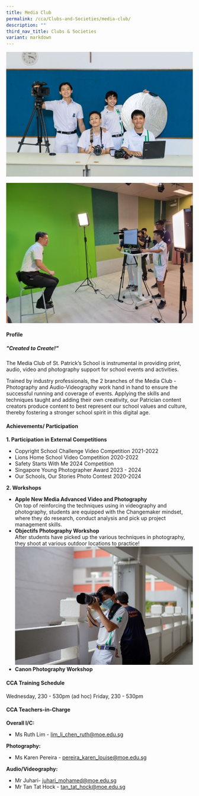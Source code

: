 ```yaml
---
title: Media Club
permalink: /cca/Clubs-and-Societies/media-club/
description: ""
third_nav_title: Clubs & Societies
variant: markdown
---
```

![](/images/Updates%20for%202025/Media_small.jpg)

![](/images/Updates%20for%202025/media_photo01.jpg)

#### **Profile**

##### **"Created to Create!"**

The Media Club of St. Patrick’s School is instrumental in providing print, audio, video and photography support for school events and activities.

Trained by industry professionals, the 2 branches of the Media  Club - Photography and Audio-Videography work hand in hand to ensure the successful running and coverage of events. Applying the skills and techniques taught and adding their own creativity, our Patrician content creators produce content to best represent our school values and culture, thereby fostering a stronger school spirit in this digital age.

#### **Achievements/ Participation**

**1\. Participation in External Competitions**

* Copyright School Challenge Video Competition 2021-2022
* Lions Home School Video Competition 2020-2022
* Safety Starts With Me 2024 Competition
* Singapore Young Photographer Award 2023 - 2024
* Our Schools, Our Stories Photo Contest 2020-2024

**2. Workshops**
* **Apple New Media Advanced Video and Photography** <br> On top of reinforcing the techniques using in videography and photography, students are equipped with the Changemaker mindset, where they do research, conduct analysis and pick up project management skills.
*  **Objectifs Photography Workshop**
<br>After students have picked up the various techniques in photography, they shoot at various outdoor locations to practice!
![](/images/Updates%20for%202025/St_Patricks_Digital_Photography_25_SMALL.jpg)
* **Canon Photography Workshop**

#### **CCA Training Schedule**

Wednesday, 230 - 530pm (ad hoc)
Friday, 230 - 530pm


#### **CCA Teachers-in-Charge**

**Overall I/C:**<br>

* Ms Ruth Lim - [lim_li_chen_ruth@moe.edu.sg](mailto:lim_li_chen_ruth@moe.edu.sg)&nbsp;

**Photography:**

* Ms Karen Pereira - [pereira_karen_louise@moe.edu.sg](mailto:pereira_karen_louise@moe.edu.sg)

**Audio/Videography:**

* Mr Juhari- [juhari_mohamed@moe.edu.sg](mailto:juhari_mohamed@moe.edu.sg)&nbsp;
* Mr Tan Tat Hock - [tan_tat_hock@moe.edu.sg](mailto:tan_tat_hock@moe.edu.sg)